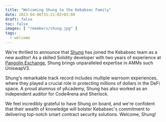 ```yaml
---
title: "Welcoming Shung to the Kebabsec Family"
date: 2023-04-06T15:21:02+03:00
draft: false
toc: false
images: [ "/members/shung.jpg" ]
tags:
  - welcome
---
```


We're thrilled to announce that [Shung](https://twitter.com/shunduquar) has joined the Kebabsec team as a new auditor! As a skilled Solidity developer with two years of experience at [Pangolin Exchange](https://pangolin.exchange/), Shung brings unparalleled expertise in AMMs such UniswapV3.

Shung's remarkable track record includes multiple warroom experiences, where they played a crucial role in protecting millions of dollars in the DeFi space. A proud alumnus of yAcademy, Shung has also worked as an independent auditor for Code4rena and Sherlock.

We feel incredibly grateful to have Shung on board, and we're confident that their wealth of knowledge will bolster Kebabsec's commitment to delivering top-notch smart contract security solutions. Welcome, Shung!
